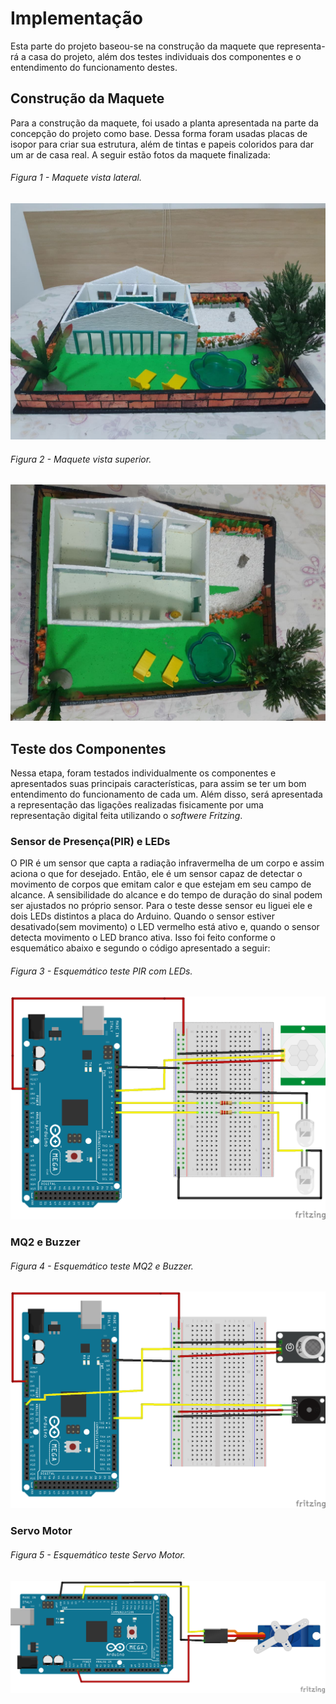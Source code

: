 # Implementação
Esta parte do projeto baseou-se na construção da maquete que representa-rá a casa do projeto, além dos testes individuais dos componentes e o entendimento do funcionamento destes.

## Construção da Maquete
Para a construção da maquete, foi usado a planta apresentada na parte da concepção do projeto como base. Dessa forma foram usadas placas de isopor para criar sua estrutura, além de tintas e papeis coloridos para dar um ar de casa real. A seguir estão fotos da maquete finalizada:
###### Figura 1 - Maquete vista lateral.
![Figura 1: Maquete vista lateral.](./figuras/Maquete_vista_lateral.jpg)
###### Figura 2 - Maquete vista superior.
![Figura 2: Maquete vista superior.](./figuras/Maquete_vista_superior.jpg)

## Teste dos Componentes
Nessa etapa, foram testados individualmente os componentes e apresentados suas principais características, para assim se ter um bom entendimento do funcionamento de cada um. Além disso, será apresentada a representação das ligações realizadas fisicamente por uma representação digital feita utilizando o *softwere* *Fritzing*.
### Sensor de Presença(PIR) e LEDs
O PIR é um sensor que capta a radiação infravermelha de um corpo e assim aciona o que for desejado. Então, ele é um sensor capaz de detectar o movimento de corpos que emitam calor e que estejam em seu campo de alcance. A sensibilidade do alcance e do tempo de duração do sinal podem ser ajustados no próprio sensor.
Para o teste desse sensor eu liguei ele e dois LEDs distintos a placa do Arduino. Quando o sensor estiver desativado(sem movimento) o LED vermelho está ativo e, quando o sensor detecta movimento o LED branco ativa. Isso foi feito conforme o esquemático abaixo e segundo o código apresentado a seguir:
###### Figura 3 - Esquemático teste PIR com LEDs.
![Figura 3: Esquemático teste PIR com LEDs.](./figuras/Teste_PIR_LEDs.png)
### MQ2 e Buzzer

###### Figura 4 - Esquemático teste MQ2 e Buzzer.
![Figura 4: Esquemático teste MQ2 e Buzzer.](./figuras/Teste_MQ2_Buzzer.png)
### Servo Motor

###### Figura 5 - Esquemático teste Servo Motor.
![Figura 5: Esquemático teste Servo Motor.](./figuras/Teste_Servo.png)

